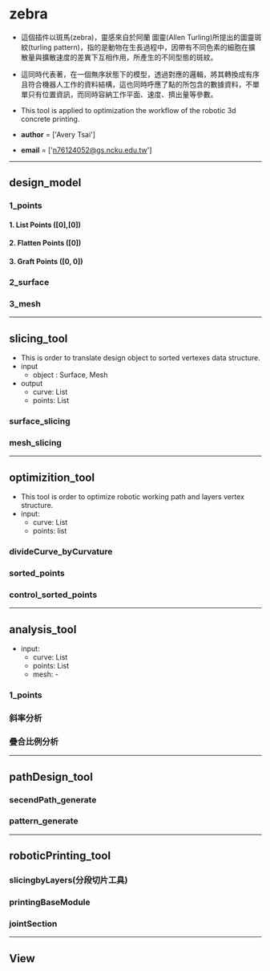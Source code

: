 # zebra

- 這個插件以斑馬(zebra)，靈感來自於阿蘭 圖靈(Allen Turling)所提出的圖靈斑紋(turling pattern)，指的是動物在生長過程中，因帶有不同色素的細胞在擴散量與擴散速度的差異下互相作用，所產生的不同型態的斑紋。
- 這同時代表著，在一個無序狀態下的模型，透過對應的邏輯，將其轉換成有序且符合機器人工作的資料結構，這也同時呼應了點的所包含的數據資料，不單單只有位置資訊，而同時容納工作平面、速度、擠出量等參數。
- This tool is applied to optimization the workflow of the robotic 3d concrete printing.

- __author__     = ['Avery Tsai']
- __email__      = ['n76124052@gs.ncku.edu.tw']

---
## design_model

### 1_points
#### 1. List Points ([0],[0])
#### 2. Flatten Points ([0])
#### 3. Graft Points ([0, 0])

### 2_surface

### 3_mesh

---
## slicing_tool
- This is order to translate design object to sorted vertexes data structure.
- input
  - object : Surface, Mesh
- output
  - curve: List
  - points: List

### surface_slicing

### mesh_slicing

---
## optimizition_tool
- This tool is order to optimize robotic working path and layers vertex structure.
- input:
  - curve: List
  - points: list

### divideCurve_byCurvature


### sorted_points
### control_sorted_points


---
## analysis_tool

- input:
  - curve: List
  - points: List
  - mesh: -

### 1_points

### 斜率分析

### 疊合比例分析

---
## pathDesign_tool

### secendPath_generate

### pattern_generate

---
## roboticPrinting_tool

### slicingbyLayers(分段切片工具)

### printingBaseModule

### jointSection

---
## View
